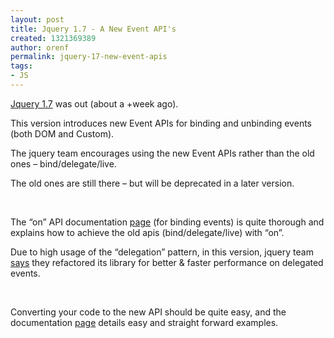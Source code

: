 ```yaml
---
layout: post
title: Jquery 1.7 - A New Event API's
created: 1321369389
author: orenf
permalink: jquery-17-new-event-apis
tags:
- JS
---
```

<p><a href="http://api.jquery.com/category/version/1.7/">Jquery 1.7</a> was out (about a +week ago).</p>
<p class="MsoNormal"><o:p></o:p></p>
<p class="MsoNormal">This version introduces new Event APIs for binding and unbinding events (both DOM and Custom).<o:p></o:p></p>
<p class="MsoNormal">The jquery team encourages using the new Event APIs rather than the old ones &ndash; bind/delegate/live.<o:p></o:p></p>
<p class="MsoNormal">The old ones are still there &ndash; but will be deprecated in a later version.<o:p></o:p></p>
<p class="MsoNormal"><o:p>&nbsp;</o:p></p>
<p class="MsoNormal">The &ldquo;on&rdquo; API documentation <a href="http://api.jquery.com/on/">page</a> (for binding events) is quite thorough and explains how to achieve the old apis (bind/delegate/live) with &ldquo;on&rdquo;.<o:p></o:p></p>
<p class="MsoNormal">Due to high usage of the &ldquo;delegation&rdquo; pattern, in this version, jquery team <a href="http://blog.jquery.com/2011/11/03/jquery-1-7-released/">says</a> they refactored its library for better &amp; faster performance on delegated events.<o:p></o:p></p>
<p class="MsoNormal"><o:p>&nbsp;</o:p></p>
<p class="MsoNormal">Converting your code to the new API should be quite easy, and the documentation <a href="http://api.jquery.com/on/">page</a>&nbsp;details easy and straight forward examples.</p>
<p class="MsoNormal"><o:p>&nbsp;</o:p></p>
<p>&nbsp;</p>
